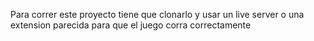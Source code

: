 Para correr este proyecto tiene que clonarlo y usar un live server o una extension parecida para que el juego corra correctamente
